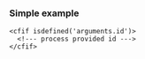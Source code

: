 ### Simple example
```lucee+trycf
<cfif isdefined('arguments.id')>
  <!--- process provided id --->
</cfif>
```
